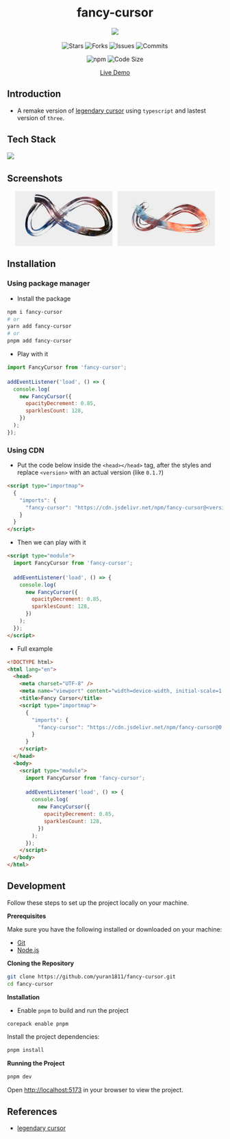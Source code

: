 <h1 align="center">fancy-cursor</h1>
<p align="center">  
  <img src="https://raw.githubusercontent.com/catppuccin/catppuccin/main/assets/palette/macchiato.png" width="400" />
</p>

<p align="center">
  <img alt="Stars" src="https://badgen.net/github/stars/yuran1811/fancy-cursor">
  <img alt="Forks" src="https://badgen.net/github/forks/yuran1811/fancy-cursor">
  <img alt="Issues" src="https://badgen.net/github/issues/yuran1811/fancy-cursor">
  <img alt="Commits" src="https://badgen.net/github/commits/yuran1811/fancy-cursor">
</p>
<p align="center">
  <img alt="npm" src="https://img.shields.io/npm/v/fancy-cursor">
  <img alt="Code Size" src="https://img.shields.io/github/languages/code-size/yuran1811/fancy-cursor">
</p>

<div align="center"><a href="https://yuran1811.github.io/fancy-cursor/" target="_blank">Live Demo</a></div>

## Introduction

- A remake version of [legendary cursor](https://github.com/Domenicobrz/legendary-cursor) using `typescript` and lastest version of `three`.

## Tech Stack

<img src="https://skill-icons-livid.vercel.app/icons?i=threejs,ts,vite&gap=60" height="36" />

## Screenshots

<div style="display:flex;gap:12px;justify-content:center">
	<img src="./public/screenshots/normal.png" style="width:45%;max-width:380px">
	<img src="./public/screenshots/hold.png" style="width:45%;max-width:380px">
</div>

## Installation

### Using package manager

- Install the package

```bash
npm i fancy-cursor
# or
yarn add fancy-cursor
# or
pnpm add fancy-cursor
```

- Play with it

```js
import FancyCursor from 'fancy-cursor';

addEventListener('load', () => {
  console.log(
    new FancyCursor({
      opacityDecrement: 0.85,
      sparklesCount: 128,
    })
  );
});
```

### Using CDN

- Put the code below inside the `<head></head>` tag, after the styles and replace `<version>` with an actual version (like `0.1.7`)

```html
<script type="importmap">
  {
    "imports": {
      "fancy-cursor": "https://cdn.jsdelivr.net/npm/fancy-cursor@<version>/bundle/esm/index.js"
    }
  }
</script>
```

- Then we can play with it

```html
<script type="module">
  import FancyCursor from 'fancy-cursor';

  addEventListener('load', () => {
    console.log(
      new FancyCursor({
        opacityDecrement: 0.85,
        sparklesCount: 128,
      })
    );
  });
</script>
```

- Full example

```html
<!DOCTYPE html>
<html lang="en">
  <head>
    <meta charset="UTF-8" />
    <meta name="viewport" content="width=device-width, initial-scale=1.0" />
    <title>Fancy Cursor</title>
    <script type="importmap">
      {
        "imports": {
          "fancy-cursor": "https://cdn.jsdelivr.net/npm/fancy-cursor@0.1.6/bundle/esm/index.js"
        }
      }
    </script>
  </head>
  <body>
    <script type="module">
      import FancyCursor from 'fancy-cursor';

      addEventListener('load', () => {
        console.log(
          new FancyCursor({
            opacityDecrement: 0.85,
            sparklesCount: 128,
          })
        );
      });
    </script>
  </body>
</html>
```

## Development

Follow these steps to set up the project locally on your machine.

**Prerequisites**

Make sure you have the following installed or downloaded on your machine:

- [Git](https://git-scm.com/)
- [Node.js](https://nodejs.org/en)

**Cloning the Repository**

```bash
git clone https://github.com/yuran1811/fancy-cursor.git
cd fancy-cursor
```

**Installation**

- Enable `pnpm` to build and run the project

```bash
corepack enable pnpm
```

Install the project dependencies:

```bash
pnpm install
```

**Running the Project**

```bash
pnpm dev
```

Open [http://localhost:5173](http://localhost:5173) in your browser to view the project.

## References

- [legendary cursor](https://github.com/Domenicobrz/legendary-cursor)
